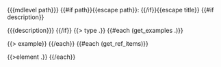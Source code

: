 <a name="{{{or path 'root'}}}"></a>
{{{mdlevel path}}} {{#if path}}{{escape path}}: {{/if}}{{escape title}}
{{#if description}}

{{{description}}}
{{/if}}
{{> type .}}
{{#each (get_examples .)}}

{{> example}}
{{/each}}
{{#each (get_ref_items)}}

{{>element .}}
{{/each}}
